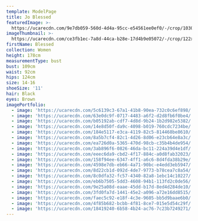 ```yaml
---
template: ModelPage
title: Jo Blessed
featuredImage: >-
  https://ucarecdn.com/9e7db059-560d-4d4a-95cc-e54561ee0ef0/-/crop/1030x602/0,0/-/preview/
imageThumbnail: >-
  https://ucarecdn.com/ce3fb1ec-7a8d-44ca-b28e-17d4b9e05072/-/crop/122x163/177,26/-/preview/
firstName: Blessed
collection: Women
height: 178cm
measurementType: bust
bust: 109cm
waist: 92cm
hips: 124cm
size: 14-16
shoeSize: '11'
hair: Black
eyes: Brown
imagePortfolio:
  - image: 'https://ucarecdn.com/5c6139c3-67a1-41b8-90ea-732c0c6ef898/'
  - image: 'https://ucarecdn.com/63e0dc9f-0717-4483-a6f2-d2d8fb6f0be4/'
  - image: 'https://ucarecdn.com/b05192ab-cdf7-4d8d-9b24-1b2d982e5382/'
  - image: 'https://ucarecdn.com/14e8d50f-da9c-4098-b019-760cdc7234be/'
  - image: 'https://ucarecdn.com/184e5117-e3ca-4119-82c5-814468be8610/'
  - image: 'https://ucarecdn.com/8a5b7cf4-82c1-4d26-8d06-e23cb64e8a3c/'
  - image: 'https://ucarecdn.com/ea726d0a-5365-470d-98cb-c35b4b4de954/'
  - image: 'https://ucarecdn.com/3ab896f6-0826-46da-bc11-224a39d4e1df/'
  - image: 'https://ucarecdn.com/eeec6da9-cbd2-4f17-884c-a0d8fab32023/'
  - image: 'https://ucarecdn.com/158f94ee-6347-4ff1-a6c6-8d4fda38b29e/'
  - image: 'https://ucarecdn.com/4598e7db-eb66-4a71-90bc-e4edd3eb5947/'
  - image: 'https://ucarecdn.com/8d22cb1d-092d-4de7-9773-b78cea7c8a54/'
  - image: 'https://ucarecdn.com/8c0dfa32-fc57-4340-82a8-1ebc14c10227/'
  - image: 'https://ucarecdn.com/eb6b7505-5dd3-4608-94b1-113fd2c0de56/'
  - image: 'https://ucarecdn.com/9e25a08d-eaae-45dd-b17d-8ed4d284de10/'
  - image: 'https://ucarecdn.com/3fd0fa7d-1441-45e2-a096-a72e16dd8515/'
  - image: 'https://ucarecdn.com/faec5c92-e18f-4c3e-9605-bb5d9baae6b0/'
  - image: 'https://ucarecdn.com/4f85b682-bcbb-4f81-8ce7-015e5d54c29f/'
  - image: 'https://ucarecdn.com/18419240-6b58-4b24-ac76-7c23b7249271/'
---
```


